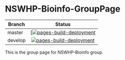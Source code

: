 # NSWHP-Bioinfo-GroupPage

| Branch | Status |
| --- | :---: |
| master | [[![pages-build-deployment](https://github.com/NSWHP-Genomics/NSWHP-Bioinfo-GroupPage/actions/workflows/pages/pages-build-deployment/badge.svg?branch=main)](https://github.com/NSWHP-Genomics/NSWHP-Bioinfo-GroupPage/actions/workflows/pages/pages-build-deployment)|
| develop | [![pages-build-deployment](https://github.com/NSWHP-Genomics/NSWHP-Bioinfo-GroupPage/actions/workflows/pages/pages-build-deployment/badge.svg?branch=develop)](https://github.com/NSWHP-Genomics/NSWHP-Bioinfo-GroupPage/actions/workflows/pages/pages-build-deployment) |

This is the group page for NSWHP-Bioinfo group.